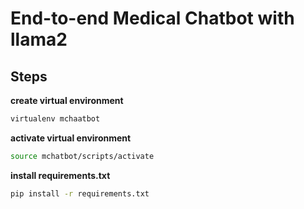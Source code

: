 # End-to-end Medical Chatbot with llama2

## Steps

**create virtual environment**
```bash
virtualenv mchaatbot
```
**activate virtual environment**
```bash
source mchatbot/scripts/activate
```
**install requirements.txt**
```bash
pip install -r requirements.txt
```

